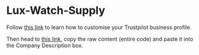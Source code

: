 # Lux-Watch-Supply

Follow <a href="https://support.trustpilot.com/hc/en-us/articles/202616716-Customize-your-business-profile">this link</a> to learn how to customise your Trustpilot business profile.

Then head to <a href="https://github.com/hoiyeeanita/Lux-Watch-Supply/blob/main/Lux%20Watch%20Supply%20Trustpilot%20Bio.html">this link</a>, copy the raw content (entire code) and paste it into the Company Description box.  
